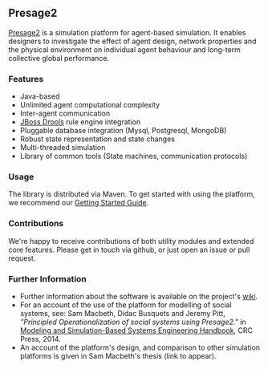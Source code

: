 ## Presage2

[Presage2](http://www.presage2.info) is a simulation platform for agent-based simulation. It enables designers to investigate the effect of agent design, network properties and the physical environment on individual agent behaviour and long-term collective global performance.

### Features

* Java-based
* Unlimited agent computational complexity
* Inter-agent communication
* [JBoss Drools](http://www.drools.org/) rule engine integration
* Pluggable database integration (Mysql, Postgresql, MongoDB)
* Robust state representation and state changes
* Multi-threaded simulation
* Library of common tools (State machines, communication protocols)

### Usage

The library is distributed via Maven. To get started with using the platform, we recommend our [Getting Started Guide](http://www.presage2.info/w/Getting_Started_Guide). 

### Contributions

We're happy to receive contributions of both utility modules and extended core features. Please get in touch via github, or just open an issue or pull request.

### Further Information

* Further information about the software is available on the project's [wiki](http://www.presage2.info).
* For an account of the use of the platform for modelling of social systems, see: Sam Macbeth, Didac Busquets and Jeremy Pitt, _"Principled Operationalization of social systems using Presage2."_ in [Modeling and Simulation-Based Systems Engineering Handbook](http://www.crcpress.com/product/isbn/9781466571457), CRC Press, 2014.
* An account of the platform's design, and comparison to other simulation platforms is given in Sam Macbeth's thesis (link to appear).
